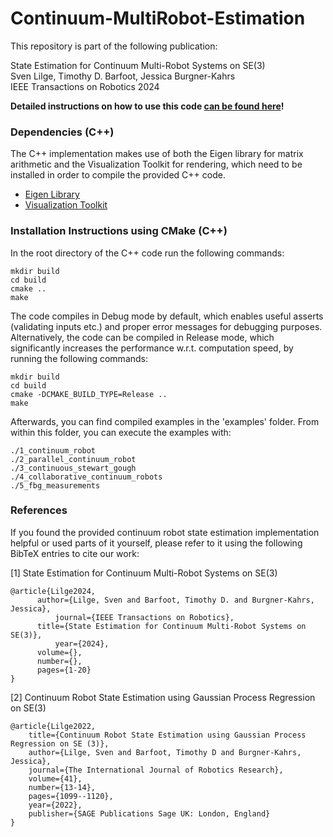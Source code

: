 # Continuum-MultiRobot-Estimation

This repository is part of the following publication:

State Estimation for Continuum Multi-Robot Systems on SE(3)\
Sven Lilge, Timothy D. Barfoot, Jessica Burgner-Kahrs\
IEEE Transactions on Robotics 2024

**Detailed instructions on how to use this code [can be found here](https://github.com/SvenLilge/Continuum-MultiRobot-Estimation/wiki/Documentation)!**

### Dependencies (C++)

The C++ implementation makes use of both the Eigen library for matrix arithmetic and the Visualization Toolkit for rendering, which need to be installed in order to compile the provided C++ code.

- [Eigen Library](http://eigen.tuxfamily.org/index.php?title=Main_Page)
- [Visualization Toolkit](https://vtk.org/)
 
### Installation Instructions using CMake (C++)

In the root directory of the C++ code run the following commands:

	mkdir build
	cd build
	cmake ..
	make

The code compiles in Debug mode by default, which enables useful asserts (validating inputs etc.) and proper error messages for debugging purposes. Alternatively, the code can be compiled in Release mode, which significantly increases the performance w.r.t. computation speed, by running the following commands:
	
	mkdir build
	cd build
	cmake -DCMAKE_BUILD_TYPE=Release ..
	make

Afterwards, you can find compiled examples in the 'examples' folder. From within this folder, you can execute the examples with:
	
	./1_continuum_robot
 	./2_parallel_continuum_robot
 	./3_continuous_stewart_gough
 	./4_collaborative_continuum_robots
 	./5_fbg_measurements

### References

If you found the provided continuum robot state estimation implementation helpful or used parts of it yourself, please refer to it using the following BibTeX entries to cite our work:

[1] State Estimation for Continuum Multi-Robot Systems on SE(3)
	 
	@article{Lilge2024,
		  author={Lilge, Sven and Barfoot, Timothy D. and Burgner-Kahrs, Jessica},
    		  journal={IEEE Transactions on Robotics}, 
  	 	  title={State Estimation for Continuum Multi-Robot Systems on SE(3)}, 
       		  year={2024},  
	   	  volume={},
  		  number={},
  		  pages={1-20}
	}

[2] Continuum Robot State Estimation using Gaussian Process Regression on SE(3)

	@article{Lilge2022,
		title={Continuum Robot State Estimation using Gaussian Process Regression on SE (3)},
		author={Lilge, Sven and Barfoot, Timothy D and Burgner-Kahrs, Jessica},
		journal={The International Journal of Robotics Research},
		volume={41},
		number={13-14},
		pages={1099--1120},
		year={2022},
		publisher={SAGE Publications Sage UK: London, England}
	}
